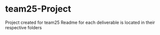 # team25-Project
Project created for team25
Readme for each deliverable is located in their respective folders
